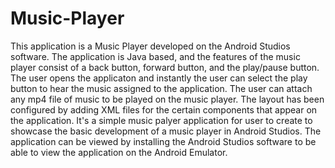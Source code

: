 # Music-Player
This application is a Music Player developed on the Android Studios software. The application is Java based, and the features of the 
music player consist of a back button, forward button, and the play/pause button. The user opens the applicaton and instantly the
user can select the play button to hear the music assigned to the application. The user can attach any mp4 file of music to be played on the
music player. The layout has been configured by adding XML files for the certain components that appear on the application. It's a simple
music palyer application for user to create to showcase the basic development of a music player in Android Studios. The application can be
viewed by installing the Android Studios software to be able to view the application on the Android Emulator. 
